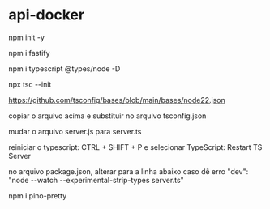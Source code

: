 # api-docker

npm init -y

npm i fastify

npm i typescript @types/node -D

npx tsc --init

https://github.com/tsconfig/bases/blob/main/bases/node22.json

copiar o arquivo acima e substituir no arquivo tsconfig.json

mudar o arquivo server.js para server.ts

reiniciar o typescript: CTRL + SHIFT + P e selecionar TypeScript: Restart TS Server

no arquivo package.json, alterar para a linha abaixo caso dê erro
"dev": "node --watch --experimental-strip-types server.ts"

npm i pino-pretty

